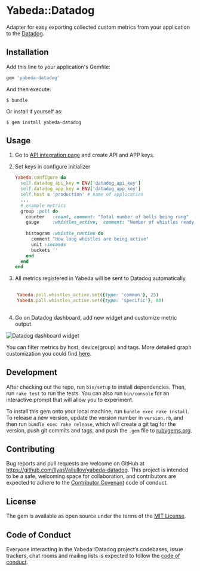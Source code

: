 # Yabeda::Datadog

Adapter for easy exporting collected custom metrics from your application to the [Datadog](https://www.datadoghq.com/).


## Installation

Add this line to your application's Gemfile:

```ruby
gem 'yabeda-datadog'
```

And then execute:

    $ bundle

Or install it yourself as:

    $ gem install yabeda-datadog

## Usage

1. Go to [API integration page](https://app.datadoghq.com/account/settings#api) and create API and APP keys.

2. Set keys in configure initializer

    ```ruby
    Yabeda.configure do
      self.datadog_api_key = ENV['datadog_api_key']
      self.datadog_app_key = ENV['datadog_app_key']
      self.host = 'production' # name of application
      ...
      # example metrics
      group :poll do
        counter   :count, comment: "Total number of bells being rang"
        gauge     :whistles_active,  comment: "Number of whistles ready to whistle"
        
        histogram :whistle_runtime do
          comment "How long whistles are being active"
          unit :seconds
          buckets ''
        end
      end
    end
    ```

3. All metrics registered in Yabeda will be sent to Datadog automatically.

```ruby
      
    Yabeda.poll.whistles_active.set({type: 'common'}, 25)
    Yabeda.poll.whistles_active.set({type: 'specific'}, 80)
       
```

4. Go on Datadog dashboard, add new widget and customize metric output.

![Datadog dashboard widget](https://user-images.githubusercontent.com/30317561/50737871-a3cc5500-11de-11e9-9108-a6ecafa1f1b4.png)

You can filter metrics by host, device(group) and tags.
More detailed graph customization you could find [here](https://docs.datadoghq.com/graphing/).

## Development

After checking out the repo, run `bin/setup` to install dependencies. Then, run `rake test` to run the tests. You can also run `bin/console` for an interactive prompt that will allow you to experiment.

To install this gem onto your local machine, run `bundle exec rake install`. To release a new version, update the version number in `version.rb`, and then run `bundle exec rake release`, which will create a git tag for the version, push git commits and tags, and push the `.gem` file to [rubygems.org](https://rubygems.org).

## Contributing

Bug reports and pull requests are welcome on GitHub at https://github.com/IlyasValiullov/yabeda-datadog. This project is intended to be a safe, welcoming space for collaboration, and contributors are expected to adhere to the [Contributor Covenant](http://contributor-covenant.org) code of conduct.

## License

The gem is available as open source under the terms of the [MIT License](https://opensource.org/licenses/MIT).

## Code of Conduct

Everyone interacting in the Yabeda::Datadog project’s codebases, issue trackers, chat rooms and mailing lists is expected to follow the [code of conduct](https://github.com/IlyasValiullov/yabeda-datadog/blob/master/CODE_OF_CONDUCT.md).
